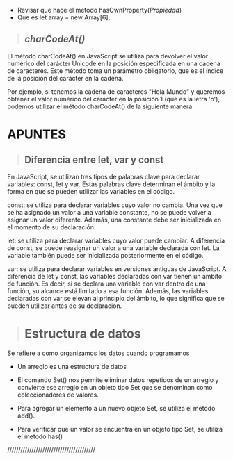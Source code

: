 
* Revisar que hace el metodo hasOwnProperty(_Propiedad_)
* Que es let array = new Array[6];

> ## **_charCodeAt()_**

El método charCodeAt() en JavaScript se utiliza para devolver el valor numérico del carácter Unicode en la posición especificada en una cadena de caracteres. Este método toma un parámetro obligatorio, que es el índice de la posición del carácter en la cadena.

Por ejemplo, si tenemos la cadena de caracteres "Hola Mundo" y queremos obtener el valor numérico del carácter en la posición 1 (que es la letra 'o'), podemos utilizar el método charCodeAt() de la siguiente manera:


# **APUNTES**
> ## **Diferencia entre let, var y const**

En JavaScript, se utilizan tres tipos de palabras clave para declarar variables: const, let y var. Estas palabras clave determinan el ámbito y la forma en que se pueden utilizar las variables en el código.

const: se utiliza para declarar variables cuyo valor no cambia. Una vez que se ha asignado un valor a una variable constante, no se puede volver a asignar un valor diferente. Además, una constante debe ser inicializada en el momento de su declaración.

let: se utiliza para declarar variables cuyo valor puede cambiar. A diferencia de const, se puede reasignar un valor a una variable declarada con let. La variable también puede ser inicializada posteriormente en el código.

var: se utiliza para declarar variables en versiones antiguas de JavaScript. A diferencia de let y const, las variables declaradas con var tienen un ámbito de función. Es decir, si se declara una variable con var dentro de una función, su alcance está limitado a esa función. Además, las variables declaradas con var se elevan al principio del ámbito, lo que significa que se pueden utilizar antes de su declaración.

> # Estructura de datos

Se refiere a como organizamos los datos cuando programamos

* Un arreglo es una estructura de datos

* El comando Set() nos permite eliminar datos repetidos de un arreglo y convierte ese arreglo en un objeto tipo Set que se denominan como coleccionadores de valores.

* Para agregar un elemento a un nuevo objeto Set, se utiliza el metodo add().

* Para verificar que un valor se encuentra en un objeto tipo Set, se utiliza el metodo has()

////////////////////////////////////////
